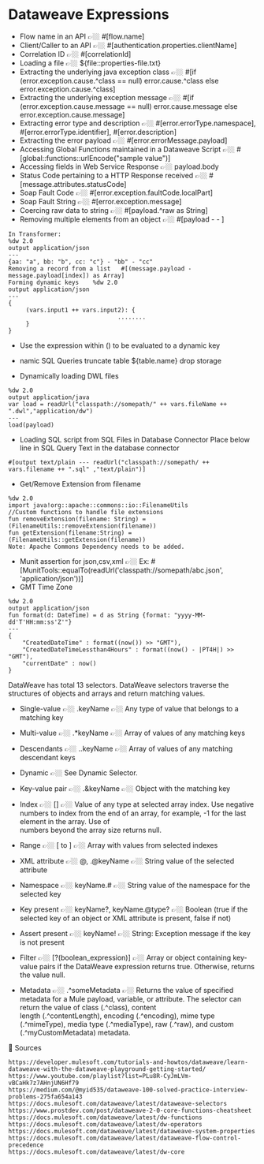 # Dataweave Expressions

- Flow name in an API	👉🏼 #[flow.name]
- Client/Caller to an API		👉🏼 #[authentication.properties.clientName]
- Correlation ID 		👉🏼 #[correlationId]
- Loading a file 		👉🏼 ${file::properties-file.txt}
- Extracting the underlying java exception class		👉🏼 #[if (error.exception.cause.^class == null) error.cause.^class else error.exception.cause.^class]
- Extracting the underlying exception message		👉🏼 #[if (error.exception.cause.message == null) error.cause.message else error.exception.cause.message]
- Extracting error type and description		👉🏼 #[error.errorType.namespace], #[error.errorType.identifier], #[error.description]
- Extracting the error payload		👉🏼 #[error.errorMessage.payload]
- Accessing Global Functions maintained in a Dataweave Script		👉🏼 #[global::functions::urlEncode("sample value")]
- Accessing fields in Web Service Response 		👉🏼 payload.body
- Status Code pertaining to a HTTP Response received		👉🏼 #[message.attributes.statusCode]
- Soap Fault Code		👉🏼 #[error.exception.faultCode.localPart]
- Soap Fault String		👉🏼 #[error.exception.message]
- Coercing raw data to string		👉🏼 #[payload.^raw as String]
- Removing multiple elements from an object		👉🏼 #[payload - <key1> - <key2>]

```
In Transformer:
%dw 2.0
output application/json
---
{aa: "a", bb: "b", cc: "c"} - "bb" - "cc"
Removing a record from a list	#[(message.payload - message.payload[index]) as Array]
Forming dynamic keys	%dw 2.0 
output application/json 
--- 
{ 
     (vars.input1 ++ vars.input2): { 
                               ........ 
     } 
}
```

- Use the expression within () to be evaluated to a dynamic key
- namic SQL Queries	truncate table ${table.name} drop storage
  
- Dynamically loading DWL files	

```
%dw 2.0
output application/java
var load = readUrl("classpath://somepath/" ++ vars.fileName ++ ".dwl","application/dw")
---
load(payload)
```
- Loading SQL script from SQL Files in Database Connector	Place below line in SQL Query Text in the database connector

```
#[output text/plain --- readUrl("classpath://somepath/ ++ vars.filename ++ ".sql" ,"text/plain")]
```

- Get/Remove Extension from filename
```
%dw 2.0
import java!org::apache::commons::io::FilenameUtils
//Custom functions to handle file extensions
fun removeExtension(filename: String) = (FilenameUtils::removeExtension(filename))
fun getExtension(filename:String) = (FilenameUtils::getExtension(filename))
Note: Apache Commons Dependency needs to be added.
```
- Munit assertion for json,csv,xml		👉🏼 Ex: #[MunitTools::equalTo(readUrl('classpath://somepath/abc.json', 'application/json'))]
- GMT Time Zone
```
%dw 2.0
output application/json
fun format(d: DateTime) = d as String {format: "yyyy-MM-dd'T'HH:mm:ss'Z'"}
---
{
    "CreatedDateTime" : format((now()) >> "GMT"),
    "CreatedDateTimeLessthan4Hours" : format((now() - |PT4H|) >> "GMT"),
    "currentDate" : now()
}
```

DataWeave has total 13 selectors. DataWeave selectors traverse the structures of objects and arrays and return matching values.


- Single-value   👉🏼  .keyName   👉🏼  Any type of value that belongs to a matching key

- Multi-value   👉🏼  .*keyName   👉🏼  Array of values of any matching keys

- Descendants   👉🏼  ..keyName   👉🏼  Array of values of any matching descendant keys

- Dynamic   👉🏼  See Dynamic Selector.

- Key-value pair   👉🏼  .&keyName   👉🏼  Object with the matching key

- Index   👉🏼  [<index>]   👉🏼  Value of any type at selected array index. Use negative numbers to index from the end of an array, for example, -1 for the last element in the array. Use of    
                                numbers beyond the array size returns null.

- Range   👉🏼  [<index> to <index>]   👉🏼  Array with values from selected indexes

- XML attribute   👉🏼  @, .@keyName   👉🏼  String value of the selected attribute

- Namespace   👉🏼  keyName.#   👉🏼  String value of the namespace for the selected key

- Key present   👉🏼  keyName?, keyName.@type?   👉🏼  Boolean (true if the selected key of an object or XML attribute is present, false if not)

- Assert present   👉🏼  keyName!   👉🏼  String: Exception message if the key is not present

- Filter   👉🏼  [?(boolean_expression)]   👉🏼  Array or object containing key-value pairs if the DataWeave expression returns true. Otherwise, returns the value null.

- Metadata   👉🏼  .^someMetadata    👉🏼  Returns the value of specified metadata for a Mule payload, variable, or attribute. The selector can return the value of class (.^class), content  
                                         length (.^contentLength), encoding (.^encoding), mime type (.^mimeType), media type (.^mediaType), raw (.^raw), and custom (.^myCustomMetadata) 
                                         metadata.


📝 Sources
```
https://developer.mulesoft.com/tutorials-and-howtos/dataweave/learn-dataweave-with-the-dataweave-playground-getting-started/
https://www.youtube.com/playlist?list=PLu8R-CyJmLVm-vBCaHk7z7AHnjUN6Hf79
https://medium.com/@myid535/dataweave-100-solved-practice-interview-problems-275fa654a143
https://docs.mulesoft.com/dataweave/latest/dataweave-selectors
https://www.prostdev.com/post/dataweave-2-0-core-functions-cheatsheet
https://docs.mulesoft.com/dataweave/latest/dw-functions
https://docs.mulesoft.com/dataweave/latest/dw-operators
https://docs.mulesoft.com/dataweave/latest/dataweave-system-properties
https://docs.mulesoft.com/dataweave/latest/dataweave-flow-control-precedence
https://docs.mulesoft.com/dataweave/latest/dw-core

```
